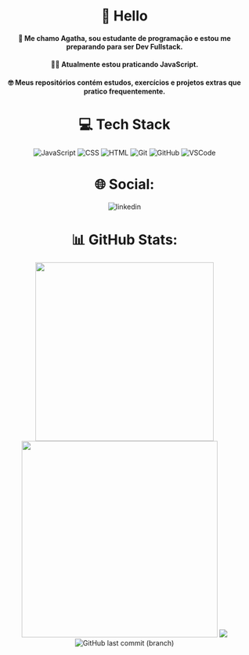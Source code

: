 <div align="center">


# 👋 Hello

####  👋  Me chamo Agatha, sou estudante de programação e estou me preparando para ser Dev Fullstack.
####  👩‍💻 Atualmente estou praticando JavaScript.
####  :nerd_face: Meus repositórios contém estudos, exercícios e projetos extras que pratico frequentemente. 

# 💻 Tech Stack
<img align="center" alt="JavaScript" src="https://img.shields.io/badge/JavaScript-F7DF1E?style=for-the-badge&logo=javascript&logoColor=black">
<img  align="center"  alt="CSS"  src="https://img.shields.io/badge/CSS3-1572B6?style=for-the-badge&logo=css3&logoColor=white">
<img  align="center"  alt="HTML"  src="https://img.shields.io/badge/HTML5-E34F26?style=for-the-badge&logo=html5&logoColor=white">
<img  align="center"  alt="Git"  src="https://img.shields.io/badge/GIT-E44C30?style=for-the-badge&logo=git&logoColor=white">
<img  align="center"  alt="GitHub"  src="https://img.shields.io/badge/GitHub-100000?style=for-the-badge&logo=github&logoColor=white">
<img  align="center"  alt="VSCode"  src="https://img.shields.io/badge/Visual_Studio_Code-0078D4?style=for-the-badge&logo=visual%20studio%20code&logoColor=white">

# 🌐 Social:
![linkedin](https://img.shields.io/badge/linkedin-0A66C2?style=for-the-badge&logo=linkedin&logoColor=white)
# 📊 GitHub Stats:
<img src="https://github-readme-stats-wheat-two-53.vercel.app/api?username=agathateixeira&theme=neon&hide_border=false&include_all_commits=false&count_private=false"  width="364px" /><img src="https://github-readme-streak-stats.herokuapp.com/?user=agathateixeira&theme=neon&hide_border=false"  width="400px" />
![](https://github-readme-stats-wheat-two-53.vercel.app/api/top-langs/?username=agathateixeira&theme=neon&hide_border=false&include_all_commits=false&count_private=false&layout=compact)
<br>
![GitHub last commit (branch)](https://img.shields.io/github/last-commit/agathateixeira/exercicios-one-bit-code/main?style=for-the-badge&labelColor=%23000000&color=%23C71585)
</div>
